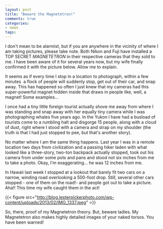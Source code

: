 ```yaml
---
layout: post
title: "Beware the Magnetetron!"
comments: true
categories:
- news
tags:
---
```

I don't mean to be alarmist, but if you are anywhere in the vicinity of where I am taking pictures, please take note. Both Nikon and Fuji have installed a TOP SECRET <em>MAGNETETRON</em> in their respective cameras that they sold to me. I have been aware of it for several years now, but my wife finally confirmed it with the picture below. Allow me to explain.

It seems as if every time I stop in a location to photograph, within a few minutes  a flock of people will suddenly stop, get out of their car, and snap away. This has happened so often I just knew that my cameras had this super-powerful magnet hidden inside that draws in people like, well, a magnet! Some examples...

I once had a tiny little foreign tourist actually shove me away from where I was standing and snap away with her equally tiny camera while I was photographing whales five years ago. In the Yukon I have had a busload of tourists come to a rumbling halt and disgorge 15 people, along with a cloud of dust, right where I stood with a camera and strap on my shoulder (the truth is that I had just stopped to pee, but that's another story).

No matter where I am the same thing happens. Last year I was in a remote location two days from civilization and a passing hiker laden with what looked like a three-story, two-ton backpack actually stopped, took out his camera from under some pots and pans and stood not six inches from me to take a photo. Okay, I'm exaggerating... he was 12 inches from me.

In Hawaii last week I stopped at a lookout that barely fit two cars on a narrow, winding road overlooking a 500-foot drop. Still, several other cars stopped - one of them on the road!- and people got out to take a picture. Aha!! This time my wife caught them in the act!

{{< figure src="http://blog.lesterpickerphoto.com/wp-content/uploads/2013/02/IMG_1337.jpeg" >}} 

So, there, proof of my Magnetetron theory. But, beware ladies. My Magnetetron also makes highly detailed images of your naked torsos. You have been warned!